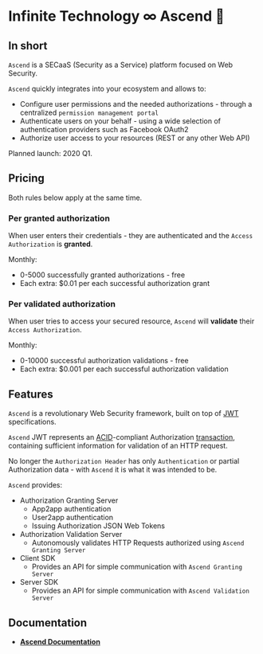 # Infinite Technology ∞ Ascend 🚀

## In short

`Ascend` is a SECaaS (Security as a Service) platform focused on Web Security.

`Ascend` quickly integrates into your ecosystem and allows to:

- Configure user permissions and the needed authorizations - through a centralized `permission management portal`
- Authenticate users on your behalf - using a wide selection of authentication providers such as Facebook OAuth2
- Authorize user access to your resources (REST or any other Web API)

Planned launch: 2020 Q1.

## Pricing

Both rules below apply at the same time.

### Per granted authorization

When user enters their credentials - they are authenticated and the `Access Authorization` is **granted**.

Monthly:
- 0-5000 successfully granted authorizations - free
- Each extra: $0.01 per each successful authorization grant 

### Per validated authorization

When user tries to access your secured resource, `Ascend` will **validate** their `Access Authorization`.

Monthly:
- 0-10000 successful authorization validations - free
- Each extra: $0.001 per each successful authorization validation

## Features

`Ascend` is a revolutionary Web Security framework, built on top of [JWT](https://en.wikipedia.org/wiki/JSON_Web_Token) specifications.

`Ascend` JWT represents an [ACID](https://www.ibm.com/support/knowledgecenter/en/SSGMCP_5.4.0/product-overview/acid.html)-compliant 
Authorization [transaction](https://en.wikipedia.org/wiki/Transaction), containing sufficient information for validation of an HTTP request.

No longer the `Authorization Header` has only `Authentication` or partial Authorization data - with `Ascend` it is what it was intended to be. 

`Ascend` provides:

- Authorization Granting Server
    - App2app authentication
    - User2app authentication
    - Issuing Authorization JSON Web Tokens
- Authorization Validation Server
    - Autonomously validates HTTP Requests authorized using `Ascend Granting Server`
- Client SDK
    - Provides an API for simple communication with `Ascend Granting Server`
- Server SDK
    - Provides an API for simple communication with `Ascend Validation Server`

## Documentation

* [**Ascend Documentation**](https://github.com/INFINITE-TECHNOLOGY/ASCEND/wiki)